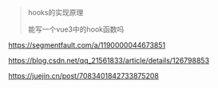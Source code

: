 > hooks的实现原理
>
> 能写一个vue3中的hook函数吗

https://segmentfault.com/a/1190000044673851

https://blog.csdn.net/qq_21561833/article/details/126798853

https://juejin.cn/post/7083401842733875208